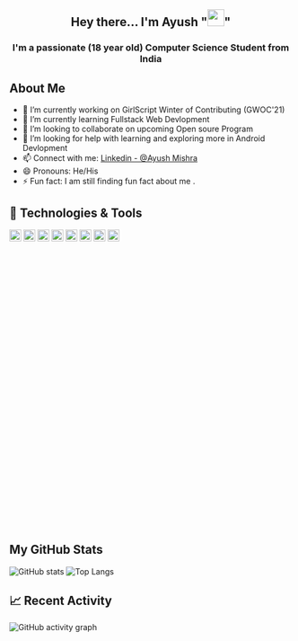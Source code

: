 <h2 align="center"> Hey there... I'm Ayush "<img src="https://raw.githubusercontent.com/MartinHeinz/MartinHeinz/master/wave.gif" width="30px">" </h1>
<h3 align="center"> I'm a passionate (18 year old) Computer Science Student from India </h3>

## About Me
- 🔭 I’m currently working on GirlScript Winter of Contributing (GWOC'21)
- 🌱 I’m currently learning Fullstack Web Devlopment
- 👯 I’m looking to collaborate on upcoming Open soure Program
- 🤔 I’m looking for help with learning and exploring more in Android Devlopment
- 📫 Connect with me: [Linkedin - @Ayush Mishra](https://www.linkedin.com/in/ayush-b-m/)
- 😄 Pronouns: He/His
- ⚡ Fun fact: I am still finding fun fact about me .

## 🔧 Technologies & Tools



<a href="https://www.python.org/" title="Python"><img src="https://github.com/get-icon/geticon/raw/master/icons/python.svg" alt="Python" width="21px" height="21px"></a>
<a href="https://en.wikipedia.org/wiki/C_(programming_language)" title="C"><img src="https://github.com/get-icon/geticon/raw/master/icons/c.svg" alt="C" width="21px" height="21px"></a>
<a href="https://isocpp.org/" title="C++"><img src="https://github.com/get-icon/geticon/raw/master/icons/c-plusplus.svg" alt="C++" width="21px" height="21px"></a>
<a href="https://www.w3.org/TR/html5/" title="HTML5"><img src="https://github.com/get-icon/geticon/raw/master/icons/html-5.svg" alt="HTML5" width="21px" height="21px"></a>
<a href="https://www.w3.org/TR/CSS/" title="CSS3"><img src="https://github.com/get-icon/geticon/raw/master/icons/css-3.svg" alt="CSS3" width="21px" height="21px"></a>
<a href="https://developer.mozilla.org/en-US/docs/Web/JavaScript" title="JavaScript"><img src="https://github.com/get-icon/geticon/raw/master/icons/javascript.svg" alt="JavaScript" width="21px" height="21px"></a>
<a href="https://code.visualstudio.com/" title="Visual Studio Code"><img src="https://github.com/get-icon/geticon/raw/master/icons/visual-studio-code.svg" alt="Visual Studio Code" width="21px" height="21px"></a>
<a href="https://git-scm.com/" title="Git"><img src="https://github.com/get-icon/geticon/raw/master/icons/git-icon.svg" alt="Git" width="21px" height="21px"></a>
<svg viewBox="0 0 128 128">


## My GitHub Stats

![GitHub stats](https://github-readme-stats.vercel.app/api?username=ayush-sleeping&theme=tokyonight&show_icons=true&count_private=true)
![Top Langs](https://github-readme-stats.vercel.app/api/top-langs/?username=ayush-sleeping&theme=synthwave)

## &#x1f4c8; Recent Activity

![GitHub activity graph](https://activity-graph.herokuapp.com/graph?username=ayush-sleeping&theme=xcode)






